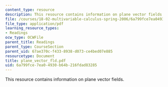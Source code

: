 ```yaml
---
content_type: resource
description: This resource contains information on plane vector fields.
file: /courses/18-02-multivariable-calculus-spring-2006/6a799fce7ea04930b64b216fdad83285_plane_vector_fld.pdf
file_type: application/pdf
learning_resource_types:
- Readings
ocw_type: OCWFile
parent_title: Readings
parent_type: CourseSection
parent_uid: 67ae370c-f433-8938-d073-ce4bed07e885
resourcetype: Document
title: plane_vector_fld.pdf
uid: 6a799fce-7ea0-4930-b64b-216fdad83285
---
```

This resource contains information on plane vector fields.

